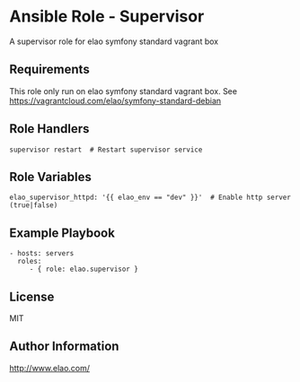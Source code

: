 Ansible Role - Supervisor
=========================

A supervisor role for elao symfony standard vagrant box

Requirements
------------

This role only run on elao symfony standard vagrant box. See https://vagrantcloud.com/elao/symfony-standard-debian


Role Handlers
-------------

    supervisor restart  # Restart supervisor service


Role Variables
--------------

    elao_supervisor_httpd: '{{ elao_env == "dev" }}'  # Enable http server (true|false)


Example Playbook
----------------

    - hosts: servers
      roles:
         - { role: elao.supervisor }


License
-------

MIT


Author Information
------------------

http://www.elao.com/
